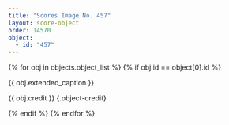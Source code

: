 ```yaml
---
title: "Scores Image No. 457"
layout: score-object
order: 14570
object:
  - id: "457"
---
```


{% for obj in objects.object_list %}
{% if obj.id == object[0].id %}

{{ obj.extended_caption }}

{{ obj.credit }} {.object-credit}

{% endif %}
{% endfor %}
